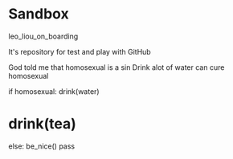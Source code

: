 # Sandbox
leo_liou_on_boarding


It's repository for test and play with GitHub

God told me that homosexual is a sin
Drink alot of water can cure homosexual

if homosexual:
    drink(water)
#    drink(tea)
else:
    be_nice()
    pass
